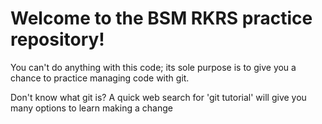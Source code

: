 # Welcome to the BSM RKRS practice repository!

You can't do anything with this code; its sole purpose is to give you a chance to practice managing code with git.

Don't know what git is? A quick web search for 'git tutorial' will give you many options to learn
making a change 